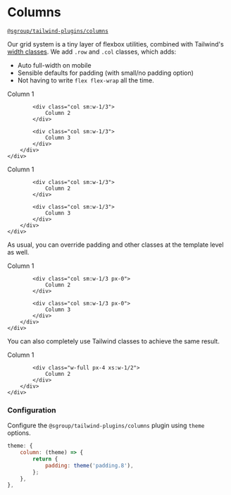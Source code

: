 # Columns
[`@sgroup/tailwind-plugins/columns`](https://github.com/sgroupdesign/sui/blob/main/packages/tailwind-plugins/src/columns)

Our grid system is a tiny layer of flexbox utilities, combined with Tailwind's [width classes](https://tailwindcss.com/docs/width). We add `.row` and `.col` classes, which adds:

- Auto full-width on mobile
- Sensible defaults for padding (with small/no padding option)
- Not having to write `flex flex-wrap` all the time.

<code-preview body-id="col-example" heading="Default columns">
    <div class="container">
        <div class="row">
            <div class="col sm:w-1/3">
                Column 1
            </div>

            <div class="col sm:w-1/3">
                Column 2
            </div>

            <div class="col sm:w-1/3">
                Column 3
            </div>
        </div>
    </div>
</code-preview>

<code-preview body-id="col-example" heading="Small gutters">
    <div class="container">
        <div class="row row-small">
            <div class="col sm:w-1/3">
                Column 1
            </div>

            <div class="col sm:w-1/3">
                Column 2
            </div>

            <div class="col sm:w-1/3">
                Column 3
            </div>
        </div>
    </div>
</code-preview>

As usual, you can override padding and other classes at the template level as well.

<code-preview body-id="col-example" heading="No gutters">
    <div class="container">
        <div class="row -mx-0">
            <div class="col sm:w-1/3 px-0">
                Column 1
            </div>

            <div class="col sm:w-1/3 px-0">
                Column 2
            </div>

            <div class="col sm:w-1/3 px-0">
                Column 3
            </div>
        </div>
    </div>
</code-preview>

You can also completely use Tailwind classes to achieve the same result. 

<code-preview body-id="col-example" heading="Tailwind classes">
    <div class="container">
        <div class="flex flex-wrap -mx-4">
            <div class="w-full px-4 xs:w-1/2">
                Column 1
            </div>

            <div class="w-full px-4 xs:w-1/2">
                Column 2
            </div>
        </div>
    </div>
</code-preview>


### Configuration
Configure the `@sgroup/tailwind-plugins/columns` plugin using `theme` options.

```js
theme: {
    column: (theme) => {
        return {
            padding: theme('padding.8'),
        };
    },
},
```
